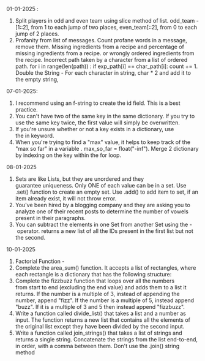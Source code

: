 01-01-2025 :
1. Split players in odd and even team using slice method of list. odd_team - [1::2], from 1 to each jump of two places, even_team[::2], from 0 to each jump of 2 places. 
2. Profanity from list of messages. Count profane words in a message, remove them.  Missing ingredients  from a recipe and percentage of missing ingredients from a recipe. or wrongly ordered ingredients from the recipe. Incorrect path taken by a character from a list of ordered path. for i in range(len(path)) : if exp_path[i] == char_path[i]: count += 1. Double the String - For each character in string, char * 2 and add it to the empty string, 

07-01-2025:
1. I recommend using an f-string to create the id field. This is a best practice. 
2. You can't have two of the same key in the same dictionary. If you try to use the same key twice, the first value will simply be overwritten. 
3. If you're unsure whether or not a key exists in a dictionary, use the in keyword. 
4. When you're trying to find a "max" value, it helps to keep track of the "max so far" in a variable . max_so_far = float("-inf"). Merge 2 dictionary by indexing on the key within the for loop.

08-01-2025
1. Sets are like Lists, but they are unordered and they guarantee uniqueness. Only ONE of each value can be in a set. Use .set() function to create an empty set. Use .add() to add item to set, if an item already exist, it will not throw error.
2. You've been hired by a blogging company and they are asking you to analyze one of their recent posts to determine the number of vowels present in their paragraphs.
3. You can subtract the elements in one Set from another Set using the - operator. returns a new list of all the IDs present in the first list but not the second.

10-01-2025
1. Factorial Function - 
2. Complete the area_sum() function. It accepts a list of rectangles, where each rectangle is a dictionary that has the following structure:
3. Complete the fizzbuzz function that loops over all the numbers from start to end (excluding the end value) and adds them to a list it returns. If the number is a multiple of 3, instead of appending the number, append "fizz". If the number is a multiple of 5, instead append "buzz". If it is a multiple of 3 and 5 then instead append "fizzbuzz".
4. Write a function called divide_list() that takes a list and a number as input. The function returns a new list that contains all the elements of the original list except they have been divided by the second input.
5. Write a function called join_strings() that takes a list of strings and returns a single string. Concatenate the strings from the list end-to-end, in order, with a comma between them. Don't use the .join() string method
